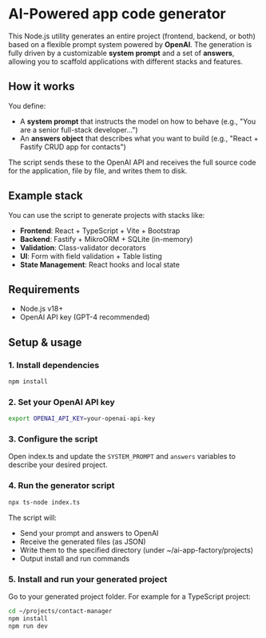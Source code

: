 # AI-Powered app code generator

This Node.js utility generates an entire project (frontend, backend, or both) based on a flexible prompt system powered by **OpenAI**. The generation is fully driven by a customizable **system prompt** and a set of **answers**, allowing you to scaffold applications with different stacks and features.

## How it works

You define:
- A **system prompt** that instructs the model on how to behave (e.g., "You are a senior full-stack developer...")
- An **answers object** that describes what you want to build (e.g., "React + Fastify CRUD app for contacts")

The script sends these to the OpenAI API and receives the full source code for the application, file by file, and writes them to disk.

## Example stack 

You can use the script to generate projects with stacks like:

- **Frontend**: React + TypeScript + Vite + Bootstrap
- **Backend**: Fastify + MikroORM + SQLite (in-memory)
- **Validation**: Class-validator decorators
- **UI**: Form with field validation + Table listing
- **State Management**: React hooks and local state

## Requirements

- Node.js v18+
- OpenAI API key (GPT-4 recommended)


## Setup & usage

### 1. Install dependencies

```bash
npm install
```

### 2. Set your OpenAI API key

```bash
export OPENAI_API_KEY=your-openai-api-key
```

### 3. Configure the script

Open index.ts and update the `SYSTEM_PROMPT` and `answers` variables to describe your desired project.

### 4. Run the generator script

```bash
npx ts-node index.ts
```

The script will:
- Send your prompt and answers to OpenAI
- Receive the generated files (as JSON)
- Write them to the specified directory (under  ~/ai-app-factory/projects)
- Output install and run commands

### 5. Install and run your generated project
Go to your generated project folder. For example for a TypeScript project:

```bash
cd ~/projects/contact-manager
npm install
npm run dev
```
